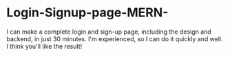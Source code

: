 # Login-Signup-page-MERN-
I can make a complete login and sign-up page, including the design and backend, in just 30 minutes. I'm experienced, so I can do it quickly and well. I think you'll like the result!
